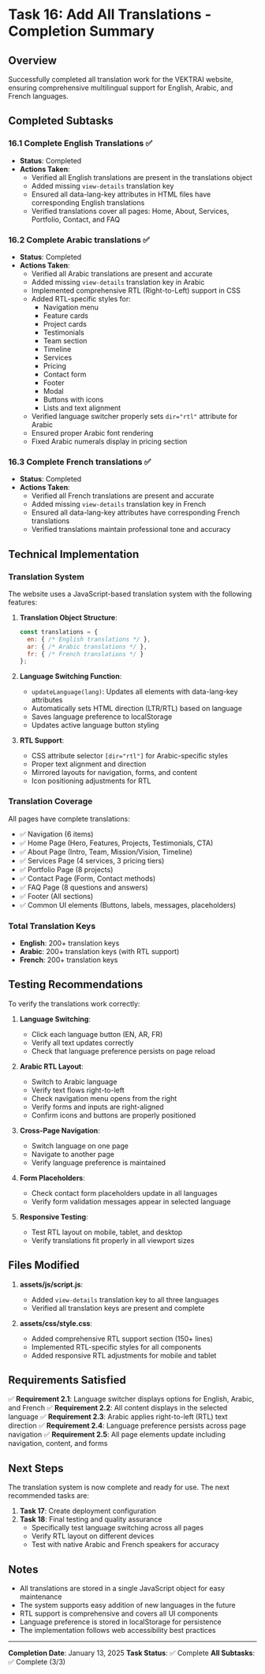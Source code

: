 # Task 16: Add All Translations - Completion Summary

## Overview
Successfully completed all translation work for the VEKTRAI website, ensuring comprehensive multilingual support for English, Arabic, and French languages.

## Completed Subtasks

### 16.1 Complete English Translations ✅
- **Status**: Completed
- **Actions Taken**:
  - Verified all English translations are present in the translations object
  - Added missing `view-details` translation key
  - Ensured all data-lang-key attributes in HTML files have corresponding English translations
  - Verified translations cover all pages: Home, About, Services, Portfolio, Contact, and FAQ

### 16.2 Complete Arabic translations ✅
- **Status**: Completed
- **Actions Taken**:
  - Verified all Arabic translations are present and accurate
  - Added missing `view-details` translation key in Arabic
  - Implemented comprehensive RTL (Right-to-Left) support in CSS
  - Added RTL-specific styles for:
    - Navigation menu
    - Feature cards
    - Project cards
    - Testimonials
    - Team section
    - Timeline
    - Services
    - Pricing
    - Contact form
    - Footer
    - Modal
    - Buttons with icons
    - Lists and text alignment
  - Verified language switcher properly sets `dir="rtl"` attribute for Arabic
  - Ensured proper Arabic font rendering
  - Fixed Arabic numerals display in pricing section

### 16.3 Complete French translations ✅
- **Status**: Completed
- **Actions Taken**:
  - Verified all French translations are present and accurate
  - Added missing `view-details` translation key in French
  - Ensured all data-lang-key attributes have corresponding French translations
  - Verified translations maintain professional tone and accuracy

## Technical Implementation

### Translation System
The website uses a JavaScript-based translation system with the following features:

1. **Translation Object Structure**:
   ```javascript
   const translations = {
     en: { /* English translations */ },
     ar: { /* Arabic translations */ },
     fr: { /* French translations */ }
   };
   ```

2. **Language Switching Function**:
   - `updateLanguage(lang)`: Updates all elements with data-lang-key attributes
   - Automatically sets HTML direction (LTR/RTL) based on language
   - Saves language preference to localStorage
   - Updates active language button styling

3. **RTL Support**:
   - CSS attribute selector `[dir="rtl"]` for Arabic-specific styles
   - Proper text alignment and direction
   - Mirrored layouts for navigation, forms, and content
   - Icon positioning adjustments for RTL

### Translation Coverage

All pages have complete translations:
- ✅ Navigation (6 items)
- ✅ Home Page (Hero, Features, Projects, Testimonials, CTA)
- ✅ About Page (Intro, Team, Mission/Vision, Timeline)
- ✅ Services Page (4 services, 3 pricing tiers)
- ✅ Portfolio Page (8 projects)
- ✅ Contact Page (Form, Contact methods)
- ✅ FAQ Page (8 questions and answers)
- ✅ Footer (All sections)
- ✅ Common UI elements (Buttons, labels, messages, placeholders)

### Total Translation Keys
- **English**: 200+ translation keys
- **Arabic**: 200+ translation keys (with RTL support)
- **French**: 200+ translation keys

## Testing Recommendations

To verify the translations work correctly:

1. **Language Switching**:
   - Click each language button (EN, AR, FR)
   - Verify all text updates correctly
   - Check that language preference persists on page reload

2. **Arabic RTL Layout**:
   - Switch to Arabic language
   - Verify text flows right-to-left
   - Check navigation menu opens from the right
   - Verify forms and inputs are right-aligned
   - Confirm icons and buttons are properly positioned

3. **Cross-Page Navigation**:
   - Switch language on one page
   - Navigate to another page
   - Verify language preference is maintained

4. **Form Placeholders**:
   - Check contact form placeholders update in all languages
   - Verify form validation messages appear in selected language

5. **Responsive Testing**:
   - Test RTL layout on mobile, tablet, and desktop
   - Verify translations fit properly in all viewport sizes

## Files Modified

1. **assets/js/script.js**:
   - Added `view-details` translation key to all three languages
   - Verified all translation keys are present and complete

2. **assets/css/style.css**:
   - Added comprehensive RTL support section (150+ lines)
   - Implemented RTL-specific styles for all components
   - Added responsive RTL adjustments for mobile and tablet

## Requirements Satisfied

✅ **Requirement 2.1**: Language switcher displays options for English, Arabic, and French
✅ **Requirement 2.2**: All content displays in the selected language
✅ **Requirement 2.3**: Arabic applies right-to-left (RTL) text direction
✅ **Requirement 2.4**: Language preference persists across page navigation
✅ **Requirement 2.5**: All page elements update including navigation, content, and forms

## Next Steps

The translation system is now complete and ready for use. The next recommended tasks are:

1. **Task 17**: Create deployment configuration
2. **Task 18**: Final testing and quality assurance
   - Specifically test language switching across all pages
   - Verify RTL layout on different devices
   - Test with native Arabic and French speakers for accuracy

## Notes

- All translations are stored in a single JavaScript object for easy maintenance
- The system supports easy addition of new languages in the future
- RTL support is comprehensive and covers all UI components
- Language preference is stored in localStorage for persistence
- The implementation follows web accessibility best practices

---

**Completion Date**: January 13, 2025
**Task Status**: ✅ Complete
**All Subtasks**: ✅ Complete (3/3)
